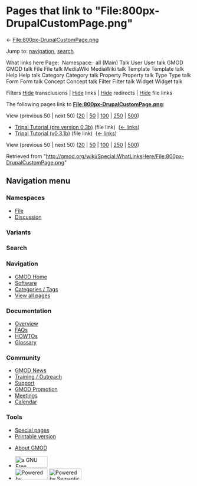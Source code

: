 <div id="mw-page-base" class="noprint">

</div>

<div id="mw-head-base" class="noprint">

</div>

<div id="content" class="mw-body" role="main">

<span id="top"></span>

<div id="mw-js-message" style="display:none;">

</div>



# <span dir="auto">Pages that link to "File:800px-DrupalCustomPage.png"</span>

<div id="bodyContent">

<div id="contentSub">

←
[File:800px-DrupalCustomPage.png](/wiki/File:800px-DrupalCustomPage.png "File:800px-DrupalCustomPage.png")

</div>

<div id="jump-to-nav" class="mw-jump">

Jump to: [navigation](#mw-navigation), [search](#p-search)

</div>

<div id="mw-content-text">

What links here Page:  Namespace:  all (Main) Talk User User talk GMOD
GMOD talk File File talk MediaWiki MediaWiki talk Template Template talk
Help Help talk Category Category talk Property Property talk Type Type
talk Form Form talk Concept Concept talk Filter Filter talk Widget
Widget talk

Filters
[Hide](/mediawiki/index.php?title=Special:WhatLinksHere/File:800px-DrupalCustomPage.png&hidetrans=1 "Special:WhatLinksHere/File:800px-DrupalCustomPage.png")
transclusions \|
[Hide](/mediawiki/index.php?title=Special:WhatLinksHere/File:800px-DrupalCustomPage.png&hidelinks=1 "Special:WhatLinksHere/File:800px-DrupalCustomPage.png")
links \|
[Hide](/mediawiki/index.php?title=Special:WhatLinksHere/File:800px-DrupalCustomPage.png&hideredirs=1 "Special:WhatLinksHere/File:800px-DrupalCustomPage.png")
redirects \|
[Hide](/mediawiki/index.php?title=Special:WhatLinksHere/File:800px-DrupalCustomPage.png&hideimages=1 "Special:WhatLinksHere/File:800px-DrupalCustomPage.png")
file links

The following pages link to
**[File:800px-DrupalCustomPage.png](/wiki/File:800px-DrupalCustomPage.png "File:800px-DrupalCustomPage.png")**:

View (previous 50 \| next 50)
([20](/mediawiki/index.php?title=Special:WhatLinksHere/File:800px-DrupalCustomPage.png&limit=20 "Special:WhatLinksHere/File:800px-DrupalCustomPage.png")
\|
[50](/mediawiki/index.php?title=Special:WhatLinksHere/File:800px-DrupalCustomPage.png&limit=50 "Special:WhatLinksHere/File:800px-DrupalCustomPage.png")
\|
[100](/mediawiki/index.php?title=Special:WhatLinksHere/File:800px-DrupalCustomPage.png&limit=100 "Special:WhatLinksHere/File:800px-DrupalCustomPage.png")
\|
[250](/mediawiki/index.php?title=Special:WhatLinksHere/File:800px-DrupalCustomPage.png&limit=250 "Special:WhatLinksHere/File:800px-DrupalCustomPage.png")
\|
[500](/mediawiki/index.php?title=Special:WhatLinksHere/File:800px-DrupalCustomPage.png&limit=500 "Special:WhatLinksHere/File:800px-DrupalCustomPage.png"))

- [Tripal Tutorial (pre version
  0.3b)](/wiki/Tripal_Tutorial_(pre_version_0.3b) "Tripal Tutorial (pre version 0.3b)")
  (file link) ‎ <span class="mw-whatlinkshere-tools">([←
  links](/mediawiki/index.php?title=Special:WhatLinksHere&target=Tripal+Tutorial+%28pre+version+0.3b%29 "Special:WhatLinksHere"))</span>
- [Tripal Tutorial
  (v0.3.1b)](/wiki/Tripal_Tutorial_(v0.3.1b) "Tripal Tutorial (v0.3.1b)")
  (file link) ‎ <span class="mw-whatlinkshere-tools">([←
  links](/mediawiki/index.php?title=Special:WhatLinksHere&target=Tripal+Tutorial+%28v0.3.1b%29 "Special:WhatLinksHere"))</span>

View (previous 50 \| next 50)
([20](/mediawiki/index.php?title=Special:WhatLinksHere/File:800px-DrupalCustomPage.png&limit=20 "Special:WhatLinksHere/File:800px-DrupalCustomPage.png")
\|
[50](/mediawiki/index.php?title=Special:WhatLinksHere/File:800px-DrupalCustomPage.png&limit=50 "Special:WhatLinksHere/File:800px-DrupalCustomPage.png")
\|
[100](/mediawiki/index.php?title=Special:WhatLinksHere/File:800px-DrupalCustomPage.png&limit=100 "Special:WhatLinksHere/File:800px-DrupalCustomPage.png")
\|
[250](/mediawiki/index.php?title=Special:WhatLinksHere/File:800px-DrupalCustomPage.png&limit=250 "Special:WhatLinksHere/File:800px-DrupalCustomPage.png")
\|
[500](/mediawiki/index.php?title=Special:WhatLinksHere/File:800px-DrupalCustomPage.png&limit=500 "Special:WhatLinksHere/File:800px-DrupalCustomPage.png"))

</div>

<div class="printfooter">

Retrieved from
"<http://gmod.org/wiki/Special:WhatLinksHere/File:800px-DrupalCustomPage.png>"

</div>

<div id="catlinks" class="catlinks catlinks-allhidden">

</div>

<div class="visualClear">

</div>

</div>

</div>

<div id="mw-navigation">

## Navigation menu

<div id="mw-head">



<div id="left-navigation">

<div id="p-namespaces" class="vectorTabs" role="navigation"
aria-labelledby="p-namespaces-label">

### Namespaces

- <span id="ca-nstab-image"><a href="/wiki/File:800px-DrupalCustomPage.png" accesskey="c"
  title="View the file page [c]">File</a></span>
- <span id="ca-talk"><a
  href="/mediawiki/index.php?title=File_talk:800px-DrupalCustomPage.png&amp;action=edit&amp;redlink=1"
  accesskey="t"
  title="Discussion about the content page [t]">Discussion</a></span>

</div>

<div id="p-variants" class="vectorMenu emptyPortlet" role="navigation"
aria-labelledby="p-variants-label">

### 

### Variants[](#)

<div class="menu">

</div>

</div>

</div>

<div id="right-navigation">





</div>

<div id="p-search" role="search">

### Search

<div id="simpleSearch">

</div>

</div>

</div>

</div>

<div id="mw-panel">

<div id="p-logo" role="banner">

<a href="/wiki/Main_Page"
style="background-image: url(http://gmod.org/images/GMOD-cogs.png);"
title="Visit the main page"></a>

</div>

<div id="p-Navigation" class="portal" role="navigation"
aria-labelledby="p-Navigation-label">

### Navigation

<div class="body">

- <span id="n-GMOD-Home">[GMOD Home](/wiki/Main_Page)</span>
- <span id="n-Software">[Software](/wiki/GMOD_Components)</span>
- <span id="n-Categories-.2F-Tags">[Categories /
  Tags](/wiki/Categories)</span>
- <span id="n-View-all-pages">[View all
  pages](/wiki/Special:AllPages)</span>

</div>

</div>

<div id="p-Documentation" class="portal" role="navigation"
aria-labelledby="p-Documentation-label">

### Documentation

<div class="body">

- <span id="n-Overview">[Overview](/wiki/Overview)</span>
- <span id="n-FAQs">[FAQs](/wiki/Category:FAQ)</span>
- <span id="n-HOWTOs">[HOWTOs](/wiki/Category:HOWTO)</span>
- <span id="n-Glossary">[Glossary](/wiki/Glossary)</span>

</div>

</div>

<div id="p-Community" class="portal" role="navigation"
aria-labelledby="p-Community-label">

### Community

<div class="body">

- <span id="n-GMOD-News">[GMOD News](/wiki/GMOD_News)</span>
- <span id="n-Training-.2F-Outreach">[Training /
  Outreach](/wiki/Training_and_Outreach)</span>
- <span id="n-Support">[Support](/wiki/Support)</span>
- <span id="n-GMOD-Promotion">[GMOD
  Promotion](/wiki/GMOD_Promotion)</span>
- <span id="n-Meetings">[Meetings](/wiki/Meetings)</span>
- <span id="n-Calendar">[Calendar](/wiki/Calendar)</span>

</div>

</div>

<div id="p-tb" class="portal" role="navigation"
aria-labelledby="p-tb-label">

### Tools

<div class="body">

- <span id="t-specialpages"><a href="/wiki/Special:SpecialPages" accesskey="q"
  title="A list of all special pages [q]">Special pages</a></span>
- <span id="t-print"><a
  href="/mediawiki/index.php?title=Special:WhatLinksHere/File:800px-DrupalCustomPage.png&amp;printable=yes"
  rel="alternate" accesskey="p"
  title="Printable version of this page [p]">Printable version</a></span>

</div>

</div>

</div>

</div>

<div id="footer" role="contentinfo">

- <span id="footer-places-about">[About
  GMOD](/wiki/GMOD:About "GMOD:About")</span>

<!-- -->

- <span id="footer-copyrightico">[<img src="http://www.gnu.org/graphics/gfdl-logo-small.png" width="88"
  height="31" alt="a GNU Free Documentation License" />](http://www.gnu.org/licenses/fdl-1.3.html)</span>
- <span id="footer-poweredbyico">[<img src="/mediawiki/skins/common/images/poweredby_mediawiki_88x31.png"
  width="88" height="31" alt="Powered by MediaWiki" />](//www.mediawiki.org/)
  [<img
  src="/mediawiki/extensions/SemanticMediaWiki/includes/../resources/images/smw_button.png"
  width="88" height="31" alt="Powered by Semantic MediaWiki" />](https://www.semantic-mediawiki.org/wiki/Semantic_MediaWiki)</span>

<div style="clear:both">

</div>

</div>
